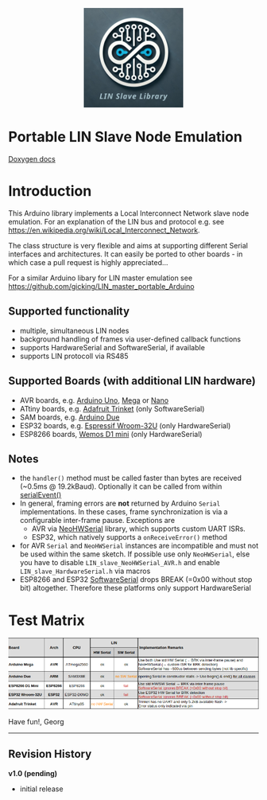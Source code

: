 <p align="center">
  <img width="200" height="200" src="./extras/documentation/Logo_large.jpg">
</p>

Portable LIN Slave Node Emulation
==================================

[Doxygen docs](https://gicking.github.io/LIN_slave_portable_Arduino/extras/documentation/html/index.html)


# Introduction

This Arduino library implements a Local Interconnect Network slave node emulation. For an explanation of the LIN bus and protocol e.g. see https://en.wikipedia.org/wiki/Local_Interconnect_Network.

The class structure is very flexible and aims at supporting different Serial interfaces and architectures. It can easily be ported to other boards - in which case a pull request is highly appreciated... 

For a similar Arduino libary for LIN master emulation see https://github.com/gicking/LIN_master_portable_Arduino

## Supported functionality
  - multiple, simultaneous LIN nodes
  - background handling of frames via user-defined callback functions 
  - supports HardwareSerial and SoftwareSerial, if available
  - supports LIN protocoll via RS485
  
## Supported Boards (with additional LIN hardware)
  - AVR boards, e.g. [Arduino Uno](https://store.arduino.cc/products/arduino-uno-rev3), [Mega](https://store.arduino.cc/products/arduino-mega-2560-rev3) or [Nano](https://store.arduino.cc/products/arduino-nano)
  - ATtiny boards, e.g. [Adafruit Trinket](https://www.adafruit.com/product/1501) (only SoftwareSerial)
  - SAM boards, e.g. [Arduino Due](https://store.arduino.cc/products/arduino-due)
  - ESP32 boards, e.g. [Espressif Wroom-32U](https://www.etechnophiles.com/esp32-dev-board-pinout-specifications-datasheet-and-schematic/) (only HardwareSerial)
  - ESP8266 boards, [Wemos D1 mini](https://www.wemos.cc/en/latest/d1/d1_mini.html) (only HardwareSerial)


## Notes
  - the `handler()` method must be called faster than bytes are received (~0.5ms @ 19.2kBaud). Optionally it can be called from within [serialEvent()](https://reference.arduino.cc/reference/de/language/functions/communication/serial/serialevent/)
  - In general, framing errors are **not** returned by Arduino `Serial` implementations. In these cases, frame synchronization is via a configurable inter-frame pause. Exceptions are 
    - AVR via [NeoHWSerial](https://github.com/gicking/NeoHWSerial) library, which supports custom UART ISRs. 
    - ESP32, which natively supports a `onReceiveError()` method
  - for AVR `Serial` and `NeoHWSerial` instances are incompatible and must not be used within the same sketch. If possible use only `NeoHWSerial`, else you have to disable `LIN_slave_NeoHWSerial_AVR.h` and enable `LIN_slave_HardwareSerial.h` via macros
  - ESP8266 and ESP32 [SoftwareSerial](https://github.com/plerup/espsoftwareserial) drops BREAK (=0x00 without stop bit) altogether. Therefore these platforms only support HardwareSerial
  

# Test Matrix

![Test Matrix](./extras/testing/Board_Tests.png?)


Have fun!, Georg

----------------

Revision History
----------------

**v1.0 (pending)**
  - initial release

